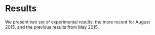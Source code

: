 # Results

We present two set of experimental results: the more recent for August 2015, and the previous results from May 2015. 
